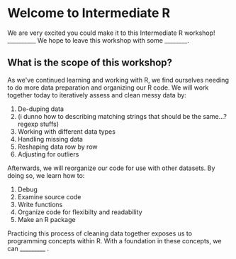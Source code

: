 # Welcome to Intermediate R

We are very excited you could make it to this Intermediate R workshop!  __________ <!-- Something about expectations of what people know when they enter the workshop. --> We hope to leave this workshop with some ________.

## What is the scope of this workshop?

As we've continued learning and working with R, we find ourselves needing to do more data preparation and organizing our R code.  We will work together today to iteratively assess and clean messy data by:

<!-- The order of this will definitely change. -->

  1. De-duping data
  1. (i dunno how to describing matching strings that should be the same...? regexp stuffs)
  1. Working with different data types
  1. Handling missing data
  1. Reshaping data row by row
  1. Adjusting for outliers

Afterwards, we will reorganize our code for use with other datasets.  By doing so, we learn how to:

  1. Debug
  1. Examine source code
  1. Write functions
  1. Organize code for flexibilty and readability
  1. Make an R package

Practicing this process of cleaning data together exposes us to programming concepts within R.  With a foundation in these concepts, we can _________  <!-- Some nice conclusion about concrete things attendees will be able to do by re-applying what they learn today. -->.
